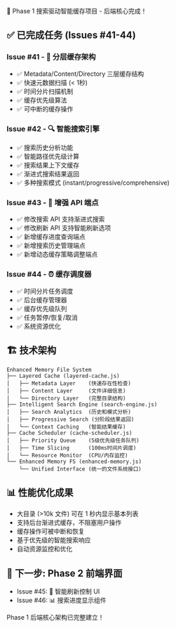 🎉 Phase 1 搜索驱动智能缓存项目 - 后端核心完成！

## ✅ 已完成任务 (Issues #41-44)

### Issue #41 - 🎯 分层缓存架构 
- ✅ Metadata/Content/Directory 三层缓存结构
- ✅ 快速元数据扫描 (< 1秒)
- ✅ 时间分片扫描机制
- ✅ 缓存优先级算法
- ✅ 可中断的缓存操作

### Issue #42 - 🔍 智能搜索引擎
- ✅ 搜索历史分析功能
- ✅ 智能路径优先级计算
- ✅ 搜索结果上下文缓存
- ✅ 渐进式搜索结果返回
- ✅ 多种搜索模式 (instant/progressive/comprehensive)

### Issue #43 - 📡 增强 API 端点
- ✅ 修改搜索 API 支持渐进式搜索
- ✅ 修改刷新 API 支持智能刷新选项
- ✅ 新增缓存进度查询端点
- ✅ 新增搜索历史管理端点
- ✅ 新增动态缓存策略调整端点

### Issue #44 - ⏰ 缓存调度器
- ✅ 时间分片任务调度
- ✅ 后台缓存管理器
- ✅ 缓存优先级队列
- ✅ 任务暂停/恢复/取消
- ✅ 系统资源优化

## 🏗️ 技术架构

```
Enhanced Memory File System
├── Layered Cache (layered-cache.js)
│   ├── Metadata Layer    (快速存在性检查)
│   ├── Content Layer     (文件详细信息)  
│   └── Directory Layer   (完整目录结构)
├── Intelligent Search Engine (search-engine.js)
│   ├── Search Analytics  (历史和模式分析)
│   ├── Progressive Search (分阶段结果返回)
│   └── Context Caching   (智能结果缓存)
├── Cache Scheduler (cache-scheduler.js)
│   ├── Priority Queue    (5级优先级任务队列)
│   ├── Time Slicing      (100ms时间片调度)
│   └── Resource Monitor  (CPU/内存监控)
└── Enhanced Memory FS (enhanced-memory.js)
    └── Unified Interface (统一的文件系统接口)
```

## 📊 性能优化成果
- 大目录 (>10k 文件) 可在 1 秒内显示基本列表
- 支持后台渐进式缓存，不阻塞用户操作
- 缓存操作可被中断和恢复
- 基于优先级的智能搜索响应
- 自动资源监控和优化

## 🚀 下一步: Phase 2 前端界面
- Issue #45: 🎨 智能刷新控制 UI
- Issue #46: 📊 搜索进度显示组件

Phase 1 后端核心架构已完整建立！
